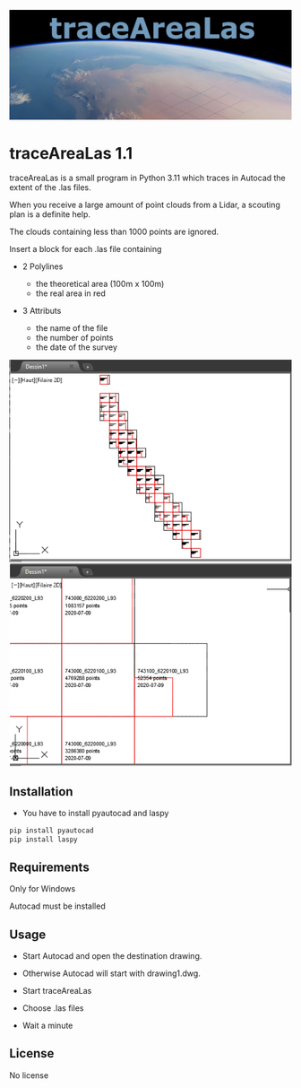![](./img/illu.png)

# traceAreaLas 1.1

traceAreaLas is a small program in Python 3.11 which traces in Autocad the extent of the .las files.

When you receive a large amount of point clouds from a Lidar, a scouting plan is a definite help.

The clouds containing less than 1000 points are ignored.

Insert a block for each .las file containing

 - 2 Polylines
   - the theoretical area (100m x 100m)
   - the real area in red
   
 - 3 Attributs
   - the name of the file
   - the number of points
   - the date of the survey

![](./img/ilu1.jpg) ![](./img/ilu2.jpg)


## Installation

   - You have to install pyautocad and laspy

```
pip install pyautocad
pip install laspy
```

## Requirements

  Only for Windows

  Autocad must be installed

## Usage

  - Start Autocad and open the destination drawing.

  - Otherwise Autocad will start with drawing1.dwg.

  - Start traceAreaLas

  - Choose .las files

  - Wait a minute


## License

  No license
